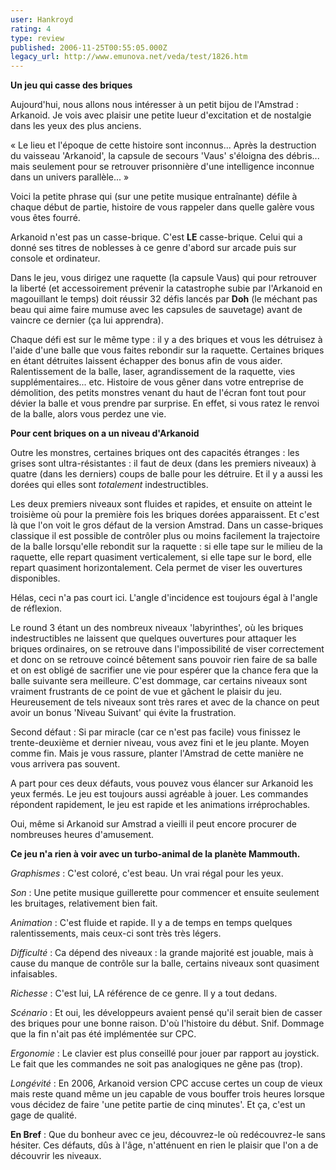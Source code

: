 ```yaml
---
user: Hankroyd
rating: 4
type: review
published: 2006-11-25T00:55:05.000Z
legacy_url: http://www.emunova.net/veda/test/1826.htm
---
```

**Un jeu qui casse des briques**  

  

Aujourd'hui, nous allons nous intéresser à un petit bijou de l'Amstrad : Arkanoid. Je vois avec plaisir une petite lueur d'excitation et de nostalgie dans les yeux des plus anciens.  

  

« Le lieu et l'époque de cette histoire sont inconnus... Après la destruction du vaisseau 'Arkanoid', la capsule de secours 'Vaus' s'éloigna des débris... mais seulement pour se retrouver prisonnière d'une intelligence inconnue dans un univers parallèle... »  

  

Voici la petite phrase qui (sur une petite musique entraînante) défile à chaque début de partie, histoire de vous rappeler dans quelle galère vous vous êtes fourré.  

  

Arkanoid n'est pas un casse-brique. C'est **LE** casse-brique. Celui qui a donné ses titres de noblesses à ce genre d'abord sur arcade puis sur console et ordinateur.  

  

Dans le jeu, vous dirigez une raquette (la capsule Vaus) qui pour retrouver la liberté (et accessoirement prévenir la catastrophe subie par l'Arkanoid en magouillant le temps) doit réussir 32 défis lancés par **Doh** (le méchant pas beau qui aime faire mumuse avec les capsules de sauvetage) avant de vaincre ce dernier (ça lui apprendra).  

  

Chaque défi est sur le même type : il y a des briques et vous les détruisez à l'aide d'une balle que vous faites rebondir sur la raquette. Certaines briques en étant détruites laissent échapper des bonus afin de vous aider. Ralentissement de la balle, laser, agrandissement de la raquette, vies supplémentaires... etc. Histoire de vous gêner dans votre entreprise de démolition, des petits monstres venant du haut de l'écran font tout pour dévier la balle et vous prendre par surprise. En effet, si vous ratez le renvoi de la balle, alors vous perdez une vie.  

  

**Pour cent briques on a un niveau d'Arkanoid**  

  

Outre les monstres, certaines briques ont des capacités étranges : les grises sont ultra-résistantes : il faut de deux (dans les premiers niveaux) à quatre (dans les derniers) coups de balle pour les détruire. Et il y a aussi les dorées qui elles sont _totalement_ indestructibles.  

  

Les deux premiers niveaux sont fluides et rapides, et ensuite on atteint le troisième où pour la première fois les briques dorées apparaissent. Et c'est là que l'on voit le gros défaut de la version Amstrad. Dans un casse-briques classique il est possible de contrôler plus ou moins facilement la trajectoire de la balle lorsqu'elle rebondit sur la raquette : si elle tape sur le milieu de la raquette, elle repart quasiment verticalement, si elle tape sur le bord, elle repart quasiment horizontalement. Cela permet de viser les ouvertures disponibles.  

  

Hélas, ceci n'a pas court ici. L'angle d'incidence est toujours égal à l'angle de réflexion.  

  

Le round 3 étant un des nombreux niveaux 'labyrinthes', où les briques indestructibles ne laissent que quelques ouvertures pour attaquer les briques ordinaires, on se retrouve dans l'impossibilité de viser correctement et donc on se retrouve coincé bêtement sans pouvoir rien faire de sa balle et on est obligé de sacrifier une vie pour espérer que la chance fera que la balle suivante sera meilleure. C'est dommage, car certains niveaux sont vraiment frustrants de ce point de vue et gâchent le plaisir du jeu. Heureusement de tels niveaux sont très rares et avec de la chance on peut avoir un bonus 'Niveau Suivant' qui évite la frustration.  

  

Second défaut : Si par miracle (car ce n'est pas facile) vous finissez le trente-deuxième et dernier niveau, vous avez fini et le jeu plante. Moyen comme fin. Mais je vous rassure, planter l'Amstrad de cette manière ne vous arrivera pas souvent.  

  

A part pour ces deux défauts, vous pouvez vous élancer sur Arkanoid les yeux fermés. Le jeu est toujours aussi agréable à jouer. Les commandes répondent rapidement, le jeu est rapide et les animations irréprochables.  

  

Oui, même si Arkanoid sur Amstrad a vieilli il peut encore procurer de nombreuses heures d'amusement.  

  

**Ce jeu n'a rien à voir avec un turbo-animal de la planète Mammouth.**  

  

_Graphismes_ : C'est coloré, c'est beau. Un vrai régal pour les yeux.  

  

_Son_ : Une petite musique guillerette pour commencer et ensuite seulement les bruitages, relativement bien fait.  

  

_Animation_ : C'est fluide et rapide. Il y a de temps en temps quelques ralentissements, mais ceux-ci sont très très légers.  

  

_Difficulté_ : Ca dépend des niveaux : la grande majorité est jouable, mais à cause du manque de contrôle sur la balle, certains niveaux sont quasiment infaisables.  

  

_Richesse_ : C'est lui, LA référence de ce genre. Il y a tout dedans.  

  

_Scénario_ : Et oui, les développeurs avaient pensé qu'il serait bien de casser des briques pour une bonne raison. D'où l'histoire du début. Snif. Dommage que la fin n'ait pas été implémentée sur CPC.  

  

_Ergonomie_ : Le clavier est plus conseillé pour jouer par rapport au joystick. Le fait que les commandes ne soit pas analogiques ne gêne pas (trop).  

  

_Longévité_ : En 2006, Arkanoid version CPC accuse certes un coup de vieux mais reste quand même un jeu capable de vous bouffer trois heures lorsque vous décidez de faire 'une petite partie de cinq minutes'. Et ça, c'est un gage de qualité.  

  

**En Bref** : Que du bonheur avec ce jeu, découvrez-le où redécouvrez-le sans hésiter. Ces défauts, dûs à l'âge, n'atténuent en rien le plaisir que l'on a de découvrir les niveaux.
